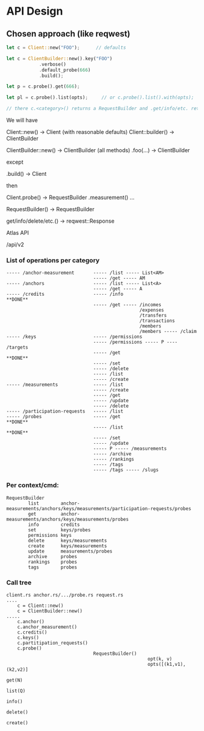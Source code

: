 # API Design

## Chosen approach (like reqwest)

```rs
let c = Client::new("FOO");      // defaults

let c = ClientBuilder::new().key("FOO")
            .verbose()
            .default_probe(666)
            .build();

let p = c.probe().get(666);

let pl = c.probe().list(opts);     // or c.probe().list().with(opts);

// there c.<category>() returns a RequestBuilder and .get/info/etc. returns a Response.
```

We will have

Client::new() -> Client (with reasonable defaults)
Client::builder() -> ClientBuilder

ClientBuilder::new() -> ClientBuilder
(all methods)
.foo(...) -> ClientBuilder

except

.build() -> Client

then

Client.probe()      -> RequestBuilder
      .measurement()
...

RequestBuilder() -> RequestBuilder

get/info/delete/etc.() -> reqwest::Response

Atlas API

/api/v2

### List of operations per category

    ----- /anchor-measurement       ----- /list ----- List<AM>
                                    ----- /get ----- AM
    ----- /anchors                  ----- /list ----- List<A>
                                    ----- /get ----- A
    ----- /credits                  ----- /info                                             **DONE**
                                    ----- /get ----- /incomes
                                                     /expenses
                                                     /transfers
                                                     /transactions
                                                     /members
                                                     /members ----- /claim
    ----- /keys                     ----- /permissions
                                    ----- /permissions ----- P ---- /targets
                                    ----- /get                                              **DONE**
                                    ----- /set
                                    ----- /delete
                                    ----- /list
                                    ----- /create
    ----- /measurements             ----- /list
                                    ----- /create
                                    ----- /get
                                    ----- /update
                                    ----- /delete
    ----- /participation-requests   ----- /list
    ----- /probes                   ----- /get                                              **DONE**
                                    ----- /list                                             **DONE**
                                    ----- /set
                                    ----- /update
                                    ----- P ----- /measurements
                                    ----- /archive
                                    ----- /rankings
                                    ----- /tags
                                    ----- /tags ----- /slugs

### Per context/cmd:

    RequestBuilder
            list        anchor-measurements/anchors/keys/measurements/participation-requests/probes
            get         anchor-measurements/anchors/keys/measurements/probes
            info        credits
            set         keys/probes
            permissions keys
            delete      keys/measurements            
            create      keys/measurements
            update      measurements/probes
            archive     probes
            rankings    probes
            tags        probes

### Call tree

    client.rs anchor.rs/.../probe.rs request.rs
    ....
        c = Client::new()
        c = ClientBuilder::new()
    .....
        c.anchor()
        c.anchor_measurement()
        c.credits()
        c.keys()
        c.partitipation_requests()
        c.probe()
                                    RequestBuilder()
                                                        opt(k, v)
                                                        opts([(k1,v1),(k2,v2)]
                                                                                get(N)
                                                                                list(Q)
                                                                                info()
                                                                                delete()
                                                                                create()
